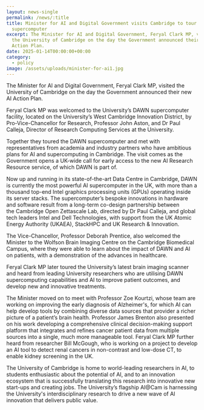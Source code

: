 ```yaml
---
layout: news-single
permalink: /news/:title
title: Minister for AI and Digital Government visits Cambridge to tour the DAWN
  supercomputer
excerpt: The Minister for AI and Digital Government, Feryal Clark MP, visited
  the University of Cambridge on the day the Government announced their new AI
  Action Plan.
date: 2025-01-14T00:00:00+00:00
category:
  - policy
image: /assets/uploads/minister-for-ai1.jpg
---
```

The Minister for AI and Digital Government, Feryal Clark MP, visited the University of Cambridge on the day the Government announced their new AI Action Plan. 

Feryal Clark MP was welcomed to the University’s DAWN supercomputer facility, located on the University’s West Cambridge Innovation District, by Pro-Vice-Chancellor for Research, Professor John Aston, and Dr Paul Calleja, Director of Research Computing Services at the University.  

Together they toured the DAWN supercomputer and met with representatives from academia and industry partners who have ambitious plans for AI and supercomputing in Cambridge. The visit comes as the Government opens a UK-wide call for early access to the new AI Research Resource service, of which DAWN is part of.

Now up and running in its state-of-the-art Data Centre in Cambridge, DAWN is currently the most powerful AI supercomputer in the UK, with more than a thousand top-end Intel graphics processing units (GPUs) operating inside its server stacks. The supercomputer’s bespoke innovations in hardware and software result from a long-term co-design partnership between the Cambridge Open Zettascale Lab, directed by Dr Paul Calleja, and global tech leaders Intel and Dell Technologies, with support from the UK Atomic Energy Authority (UKAEA), StackHPC and UK Research & Innovation.

The Vice-Chancellor, Professor Deborah Prentice, also welcomed the Minister to the Wolfson Brain Imaging Centre on the Cambridge Biomedical Campus, where they were able to learn about the impact of DAWN and AI on patients, with a demonstration of the advances in healthcare. 

Feryal Clark MP later toured the University’s latest brain imaging scanner and heard from leading University researchers who are utilising DAWN supercomputing capabilities and AI to improve patient outcomes, and develop new and innovative treatments.  

The Minister moved on to meet with Professor Zoe Kourtzi, whose team are working on improving the early diagnosis of Alzheimer's, for which AI can help develop tools by combining diverse data sources that provider a richer picture of a patient’s brain health. Professor James Brenton also presented on his work developing a comprehensive clinical decision-making support platform that integrates and refines cancer patient data from multiple sources into a single, much more manageable tool. Feryal Clark MP further heard from researcher Bill McGough, who is working on a project to develop an AI tool to detect renal cancers in non-contrast and low-dose CT, to enable kidney screening in the UK. 

The University of Cambridge is home to world-leading researchers in AI, to students enthusiastic about the potential of AI, and to an innovation ecosystem that is successfully translating this research into innovative new start-ups and creating jobs. The University’s flagship AI@Cam is harnessing the University's interdisciplinary research to drive a new wave of AI innovation that delivers public value.